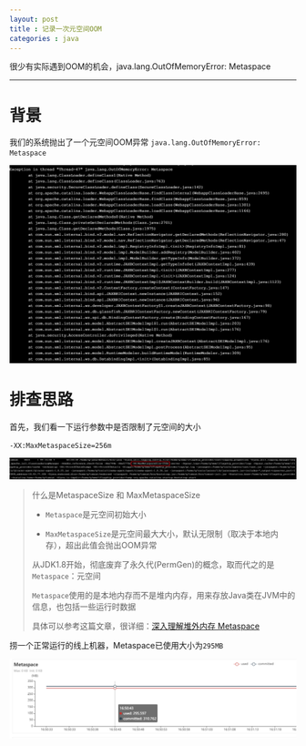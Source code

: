 ```yaml
---
layout: post
title : 记录一次元空间OOM
categories : java
---
```


很少有实际遇到OOM的机会，java.lang.OutOfMemoryError: Metaspace

---



# 背景

我们的系统抛出了一个元空间OOM异常 `java.lang.OutOfMemoryError: Metaspace`

![image-20220606163008604](https://raw.githubusercontent.com/humingk/resource/master/image/2022/cokMKmOGTV4Sb6t.png)



# 排查思路

首先，我们看一下运行参数中是否限制了元空间的大小

`-XX:MaxMetaspaceSize=256m`

![image-20220606164209249](https://raw.githubusercontent.com/humingk/resource/master/image/2022/rpHtDnXsRQyf53A.png)



> 什么是MetaspaceSize 和 MaxMetaspaceSize
>
> - `Metaspace`是元空间初始大小
>
> - `MaxMetaspaceSize`是元空间最大大小，默认无限制（取决于本地内存），超出此值会抛出OOM异常
>
> 从JDK1.8开始，彻底废弃了永久代(PermGen)的概念，取而代之的是`Metaspace`：元空间
>
> `Metaspace`使用的是本地内存而不是堆内内存，用来存放Java类在JVM中的信息，也包括一些运行时数据
>
> 
>
> 具体可以参考这篇文章，很详细：[深入理解堆外内存 Metaspace](https://javadoop.com/post/metaspace)



捞一个正常运行的线上机器，Metaspace已使用大小为`295MB`

![image-20220606165218453](https://raw.githubusercontent.com/humingk/resource/master/image/2022/R23OUuBblJY6nIa.png)



